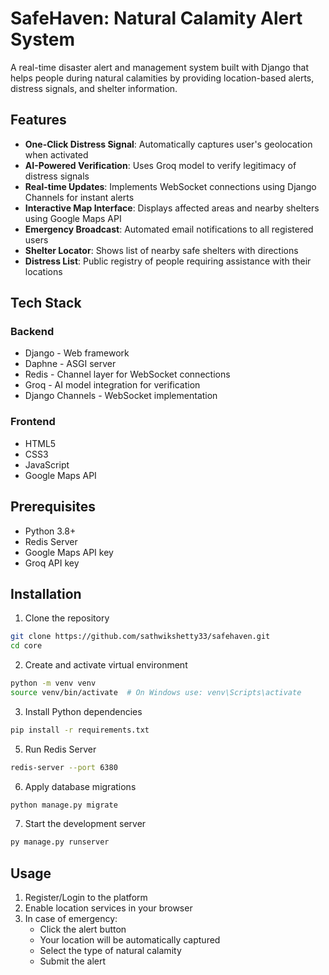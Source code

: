 # SafeHaven: Natural Calamity Alert System

A real-time disaster alert and management system built with Django that helps people during natural calamities by providing location-based alerts, distress signals, and shelter information.

## Features

- **One-Click Distress Signal**: Automatically captures user's geolocation when activated
- **AI-Powered Verification**: Uses Groq model to verify legitimacy of distress signals
- **Real-time Updates**: Implements WebSocket connections using Django Channels for instant alerts
- **Interactive Map Interface**: Displays affected areas and nearby shelters using Google Maps API
- **Emergency Broadcast**: Automated email notifications to all registered users
- **Shelter Locator**: Shows list of nearby safe shelters with directions
- **Distress List**: Public registry of people requiring assistance with their locations

## Tech Stack

### Backend
- Django - Web framework
- Daphne - ASGI server
- Redis - Channel layer for WebSocket connections
- Groq - AI model integration for verification
- Django Channels - WebSocket implementation

### Frontend
- HTML5
- CSS3
- JavaScript
- Google Maps API

## Prerequisites

- Python 3.8+
- Redis Server
- Google Maps API key
- Groq API key

## Installation

1. Clone the repository
```bash
git clone https://github.com/sathwikshetty33/safehaven.git
cd core
```

2. Create and activate virtual environment
```bash
python -m venv venv
source venv/bin/activate  # On Windows use: venv\Scripts\activate
```

3. Install Python dependencies
```bash
pip install -r requirements.txt
```


5. Run Redis Server
```bash
redis-server --port 6380
```

6. Apply database migrations
```bash
python manage.py migrate
```

7. Start the development server
```bash
py manage.py runserver
```

## Usage

1. Register/Login to the platform
2. Enable location services in your browser
3. In case of emergency:
   - Click the alert button
   - Your location will be automatically captured
   - Select the type of natural calamity
   - Submit the alert




